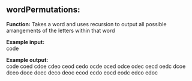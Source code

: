 ## wordPermutations:

**Function:** Takes a word and uses recursion to output all possible arrangements of the letters within that word

**Example input:** <br />
code

**Example output:** <br />
code
coed
cdoe
cdeo
ceod
cedo
ocde
oced
odce
odec
oecd
oedc
dcoe
dceo
doce
doec
deco
deoc
ecod
ecdo
eocd
eodc
edco
edoc
